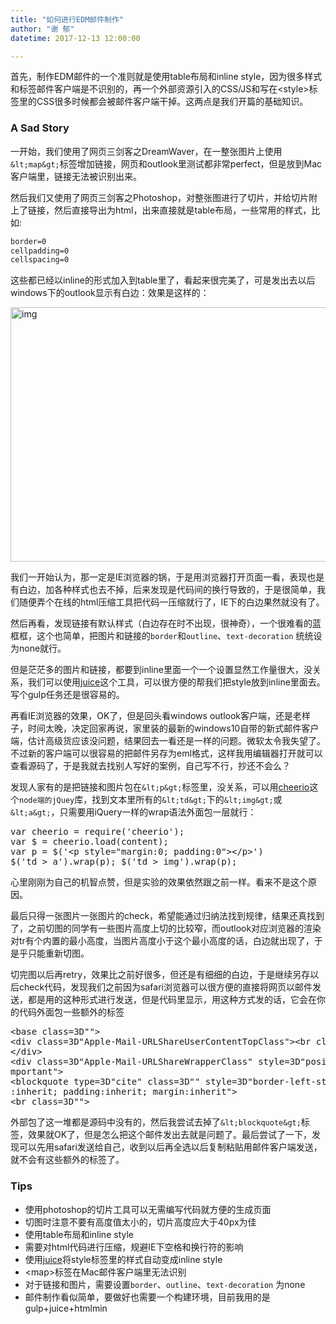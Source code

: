 ```yaml
---
title: "如何进行EDM邮件制作"
author: "谢 郁"
datetime: 2017-12-13 12:00:00

---
```


首先，制作EDM邮件的一个准则就是使用table布局和inline style，因为很多样式和标签邮件客户端是不识别的，再一个外部资源引入的CSS/JS和写在&lt;style&gt;标签里的CSS很多时候都会被邮件客户端干掉。这两点是我们开篇的基础知识。

### A Sad Story

一开始，我们使用了网页三剑客之DreamWaver，在一整张图片上使用`&lt;map&gt;`标签增加链接，网页和outlook里测试都非常perfect，但是放到Mac客户端里，链接无法被识别出来。

然后我们又使用了网页三剑客之Photoshop，对整张图进行了切片，并给切片附上了链接，然后直接导出为html，出来直接就是table布局，一些常用的样式，比如:

```css
border=0
cellpadding=0
cellspacing=0
```

这些都已经以inline的形式加入到table里了，看起来很完美了，可是发出去以后windows下的outlook显示有白边：效果是这样的：

<img src="http://text-learn.qiniudn.com/92229A82923CC488CB77AD3C2F914195.JPG" alt="img" width="1004" height="407" />

我们一开始认为，那一定是IE浏览器的锅，于是用浏览器打开页面一看，表现也是有白边，加各种样式也去不掉，后来发现是代码间的换行导致的，于是很简单，我们随便弄个在线的html压缩工具把代码一压缩就行了，IE下的白边果然就没有了。

然后再看，发现链接有默认样式（白边存在时不出现，很神奇），一个很难看的蓝框框，这个也简单，把图片和链接的`border`和`outline`、`text-decoration` 统统设为none就行。

但是茫茫多的图片和链接，都要到inline里面一个一个设置显然工作量很大，没关系，我们可以使用[juice](https://github.com/Automattic/juice)这个工具，可以很方便的帮我们把style放到inline里面去。写个gulp任务还是很容易的。

再看IE浏览器的效果，OK了，但是回头看windows outlook客户端，还是老样子，时间太晚，决定回家再说，家里装的最新的windows10自带的新式邮件客户端，估计高级货应该没问题，结果回去一看还是一样的问题。微软太令我失望了。不过新的客户端可以很容易的把邮件另存为eml格式，这样我用编辑器打开就可以查看源码了，于是我就去找别人写好的案例，自己写不行，抄还不会么？

发现人家有的是把链接和图片包在`&lt;p&gt;`标签里，没关系，可以用[cheerio](https://github.com/cheeriojs/cheerio)这个`node端的jQuey`库，找到文本里所有的`&lt;td&gt;`下的`&lt;img&gt;`或`&lt;a&gt;`，只需要用iQuery一样的wrap语法外面包一层就行：
<pre class="EnlighterJSRAW" data-enlighter-language="js">var cheerio = require('cheerio');
var $ = cheerio.load(content);
var p = $('&lt;p style="margin:0; padding:0"&gt;&lt;/p&gt;')
$('td &gt; a').wrap(p); $('td &gt; img').wrap(p);</pre>
心里刚刚为自己的机智点赞，但是实验的效果依然跟之前一样。看来不是这个原因。

最后只得一张图片一张图片的check，希望能通过归纳法找到规律，结果还真找到了，之前切图的同学有一些图片高度上切的比较窄，而outlook对应浏览器的渲染对tr有个内置的最小高度，当图片高度小于这个最小高度的话，白边就出现了，于是乎只能重新切图。

切完图以后再retry，效果比之前好很多，但还是有细细的白边，于是继续另存以后check代码，发现我们之前因为safari浏览器可以很方便的直接将网页以邮件发送，都是用的这种形式进行发送，但是代码里显示，用这种方式发的话，它会在你的代码外面包一些额外的标签
<pre class="EnlighterJSRAW" data-enlighter-language="html">&lt;base class=3D""&gt;
&lt;div class=3D"Apple-Mail-URLShareUserContentTopClass"&gt;&lt;br class=3D""&gt;
&lt;/div&gt;
&lt;div class=3D"Apple-Mail-URLShareWrapperClass" style=3D"position:relative!i=
mportant"&gt;
&lt;blockquote type=3D"cite" class=3D"" style=3D"border-left-style:none; color=
:inherit; padding:inherit; margin:inherit"&gt;
&lt;br class=3D""&gt;</pre>
外部包了这一堆都是源码中没有的，然后我尝试去掉了`&lt;blockquote&gt;`标签，效果就OK了，但是怎么把这个邮件发出去就是问题了。最后尝试了一下，发现可以先用safari发送给自己，收到以后再全选以后复制粘贴用邮件客户端发送，就不会有这些额外的标签了。

### Tips

- 使用photoshop的切片工具可以无需编写代码就方便的生成页面
- 切图时注意不要有高度值太小的，切片高度应大于40px为佳
- 使用table布局和inline style
- 需要对html代码进行压缩，规避IE下空格和换行符的影响
- 使用[juice](https://github.com/Automattic/juice)将style标签里的样式自动变成inline style
- &lt;map&gt;标签在Mac邮件客户端里无法识别
- 对于链接和图片，需要设置`border`、`outline`、`text-decoration` 为none
- 邮件制作看似简单，要做好也需要一个构建环境，目前我用的是gulp+juice+htmlmin
